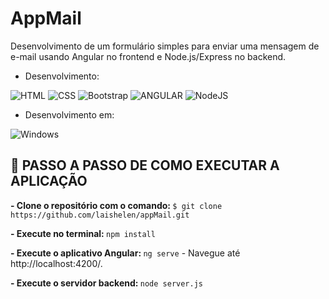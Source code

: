 # AppMail

Desenvolvimento de um formulário simples para enviar uma mensagem de e-mail usando Angular no frontend e Node.js/Express no backend.

- Desenvolvimento:

![HTML](https://img.shields.io/badge/HTML5-E34F26?style=for-the-badge&logo=html5&logoColor=white)
![CSS](https://img.shields.io/badge/CSS3-1572B6?style=for-the-badge&logo=css3&logoColor=white)
![Bootstrap](https://img.shields.io/badge/Bootstrap-563D7C?style=for-the-badge&logo=bootstrap&logoColor=white)
![ANGULAR](https://img.shields.io/badge/Angular-DD0031?style=for-the-badge&logo=angular&logoColor=white)
![NodeJS](https://img.shields.io/badge/node.js-6DA55F?style=for-the-badge&logo=node.js&logoColor=white)

- Desenvolvimento em:

![Windows](https://img.shields.io/badge/Windows-0078D6?style=for-the-badge&logo=windows&logoColor=white)

## <a id="instalacao"> 🔴 PASSO A PASSO DE COMO EXECUTAR A APLICAÇÃO </a>

<b>- Clone o repositório com o comando: </b> `$ git clone https://github.com/laishelen/appMail.git` <br>


<b>- Execute no terminal: </b> `npm install` <br>


<b>- Execute o aplicativo Angular: </b> `ng serve` - Navegue até http://localhost:4200/. <br>


<b>- Execute o servidor backend: </b> `node server.js` <br>
